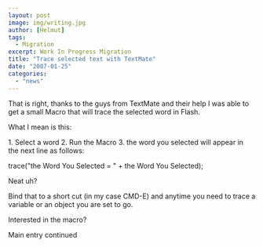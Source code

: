 ```yaml
---
layout: post
image: img/writing.jpg
author: [Helmut]
tags:
  - Migration
excerpt: Work In Progress Migration
title: "Trace selected text with TextMate"
date: "2007-01-25"
categories: 
  - "news"
---
```


That is right, thanks to the guys from TextMate and their help I was able to get a small Macro that will trace the selected word in Flash.

What I mean is this:

1\. Select a word 2. Run the Macro 3. the word you selected will appear in the next line as follows:

trace("the Word You Selected = " + the Word You Selected);

Neat uh?

Bind that to a short cut (in my case CMD-E) and anytime you need to trace a variable or an object you are set to go.

Interested in the macro?

Main entry continued

